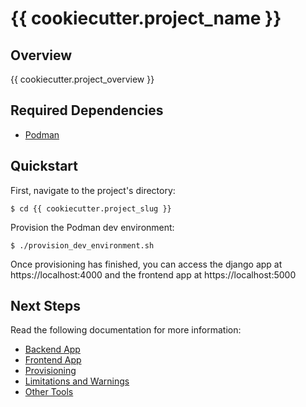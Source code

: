 # {{ cookiecutter.project_name }}

## Overview

{{ cookiecutter.project_overview }}

## Required Dependencies

* [Podman](https://podman.io/)

## Quickstart

First, navigate to the project's directory:

```
$ cd {{ cookiecutter.project_slug }}
```

Provision the Podman dev environment:

```
$ ./provision_dev_environment.sh
```

Once provisioning has finished, you can access the django app at https://localhost:4000
and the frontend app at https://localhost:5000

## Next Steps

Read the following documentation for more information:

* [Backend App](docs/backend_app.md)
* [Frontend App](docs/frontend_app.md)
* [Provisioning](docs/provisioning.md)
* [Limitations and Warnings](docs/limitations_and_warnings.md)
* [Other Tools](docs/other_tools.md)

